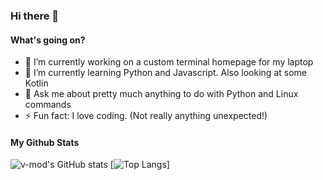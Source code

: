 ### Hi there 👋

#### What's going on?
- 🔭 I’m currently working on a custom terminal homepage for my laptop
- 🌱 I’m currently learning Python and Javascript. Also looking at some Kotlin
- 💬 Ask me about pretty much anything to do with Python and Linux commands
- ⚡ Fun fact: I love coding. (Not really anything unexpected!)

#### My Github Stats
![v-mod's GitHub stats](https://github-readme-stats.vercel.app/api?username=v-mod&hide=contribs,prs)
[![Top Langs](https://github-readme-stats.vercel.app/api/top-langs/?username=v-mod&layout=compact)]


